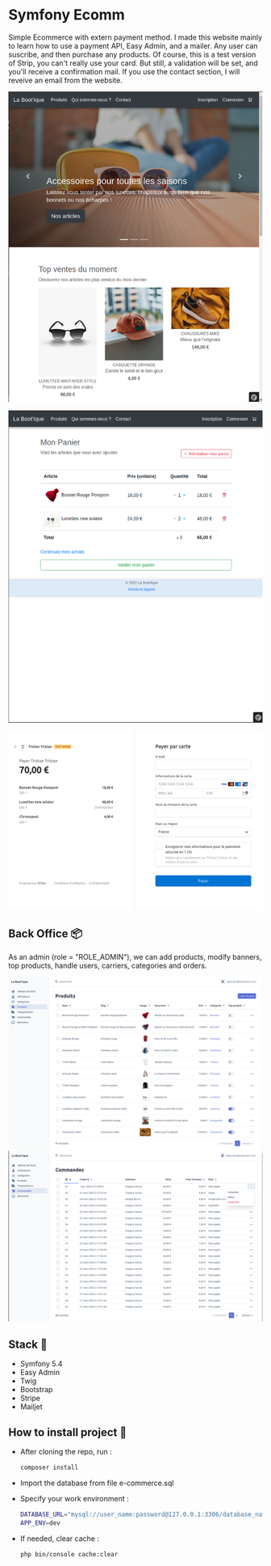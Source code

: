 # Symfony Ecomm

Simple Ecommerce with extern payment method. I made this website mainly to learn how to use a payment API, Easy Admin, and a mailer. Any user can suscribe, and then purchase any products. Of course, this is a test version of Strip, you can't really use your card. But still, a validation will be set, and you'll receive a confirmation mail. If you use the contact section, I will reveive an email from the website.

![image info](./bootique.png)

![image info](./bootique2.png)

![image info](./bootique3.png)

## Back Office :package:

As an admin (role = "ROLE_ADMIN"), we can add products, modify banners, top products, handle users, carriers, categories and orders.

![image info](./backoffice.png)
![image info](./backoffice2.png)

## Stack :wrench:

- Symfony 5.4
- Easy Admin
- Twig
- Bootstrap
- Stripe
- Mailjet

## How to install project :hammer:

- After cloning the repo, run :
  
    ```bash
    composer install
    ```

- Import the database from file e-commerce.sql
- Specify your work environment :

    ```bash
    DATABASE_URL="mysql://user_name:password@127.0.0.1:3306/database_name?serverVersion=mariadb-10.3.25"
    APP_ENV=dev
    ```

- If needed, clear cache :

    ```bash
    php bin/console cache:clear
    ```
